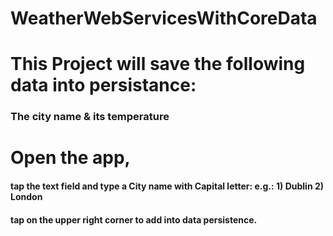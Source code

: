 # WeatherWebServicesWithCoreData

# This Project will save the following data into persistance:
   ### The city name & its temperature
   
# Open the app, 
   #### tap the text field and type a City name with Capital letter: e.g.: 1) Dublin 2) London
   #### tap on the upper right corner to add into data persistence.
